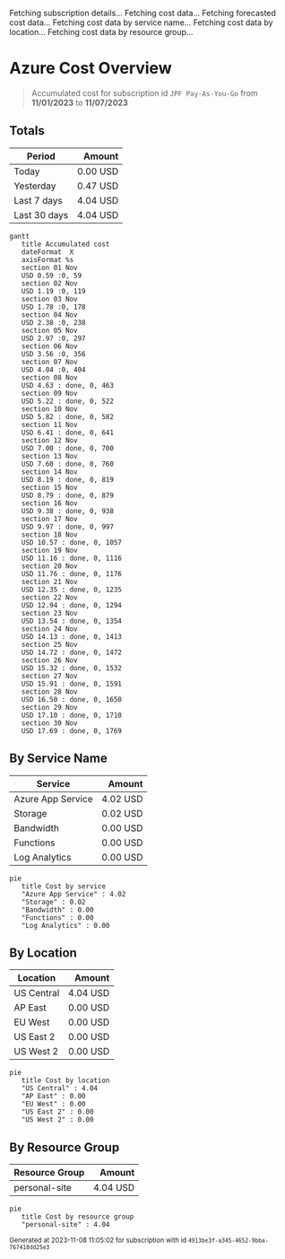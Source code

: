Fetching subscription details...
Fetching cost data...
Fetching forecasted cost data...
Fetching cost data by service name...
Fetching cost data by location...
Fetching cost data by resource group...
# Azure Cost Overview

> Accumulated cost for subscription id `JPF Pay-As-You-Go` from **11/01/2023** to **11/07/2023**

## Totals

|Period|Amount|
|---|---:|
|Today|0.00 USD|
|Yesterday|0.47 USD|
|Last 7 days|4.04 USD|
|Last 30 days|4.04 USD|

```mermaid
gantt
   title Accumulated cost
   dateFormat  X
   axisFormat %s
   section 01 Nov
   USD 0.59 :0, 59
   section 02 Nov
   USD 1.19 :0, 119
   section 03 Nov
   USD 1.78 :0, 178
   section 04 Nov
   USD 2.38 :0, 238
   section 05 Nov
   USD 2.97 :0, 297
   section 06 Nov
   USD 3.56 :0, 356
   section 07 Nov
   USD 4.04 :0, 404
   section 08 Nov
   USD 4.63 : done, 0, 463
   section 09 Nov
   USD 5.22 : done, 0, 522
   section 10 Nov
   USD 5.82 : done, 0, 582
   section 11 Nov
   USD 6.41 : done, 0, 641
   section 12 Nov
   USD 7.00 : done, 0, 700
   section 13 Nov
   USD 7.60 : done, 0, 760
   section 14 Nov
   USD 8.19 : done, 0, 819
   section 15 Nov
   USD 8.79 : done, 0, 879
   section 16 Nov
   USD 9.38 : done, 0, 938
   section 17 Nov
   USD 9.97 : done, 0, 997
   section 18 Nov
   USD 10.57 : done, 0, 1057
   section 19 Nov
   USD 11.16 : done, 0, 1116
   section 20 Nov
   USD 11.76 : done, 0, 1176
   section 21 Nov
   USD 12.35 : done, 0, 1235
   section 22 Nov
   USD 12.94 : done, 0, 1294
   section 23 Nov
   USD 13.54 : done, 0, 1354
   section 24 Nov
   USD 14.13 : done, 0, 1413
   section 25 Nov
   USD 14.72 : done, 0, 1472
   section 26 Nov
   USD 15.32 : done, 0, 1532
   section 27 Nov
   USD 15.91 : done, 0, 1591
   section 28 Nov
   USD 16.50 : done, 0, 1650
   section 29 Nov
   USD 17.10 : done, 0, 1710
   section 30 Nov
   USD 17.69 : done, 0, 1769
```

## By Service Name

|Service|Amount|
|---|---:|
|Azure App Service|4.02 USD|
|Storage|0.02 USD|
|Bandwidth|0.00 USD|
|Functions|0.00 USD|
|Log Analytics|0.00 USD|

```mermaid
pie
   title Cost by service
   "Azure App Service" : 4.02
   "Storage" : 0.02
   "Bandwidth" : 0.00
   "Functions" : 0.00
   "Log Analytics" : 0.00
```

## By Location

|Location|Amount|
|---|---:|
|US Central|4.04 USD|
|AP East|0.00 USD|
|EU West|0.00 USD|
|US East 2|0.00 USD|
|US West 2|0.00 USD|

```mermaid
pie
   title Cost by location
   "US Central" : 4.04
   "AP East" : 0.00
   "EU West" : 0.00
   "US East 2" : 0.00
   "US West 2" : 0.00
```

## By Resource Group

|Resource Group|Amount|
|---|---:|
|personal-site|4.04 USD|

```mermaid
pie
   title Cost by resource group
   "personal-site" : 4.04
```

<sup>Generated at 2023-11-08 11:05:02 for subscription with id `4913be3f-a345-4652-9bba-767418dd25e3`</sup>

